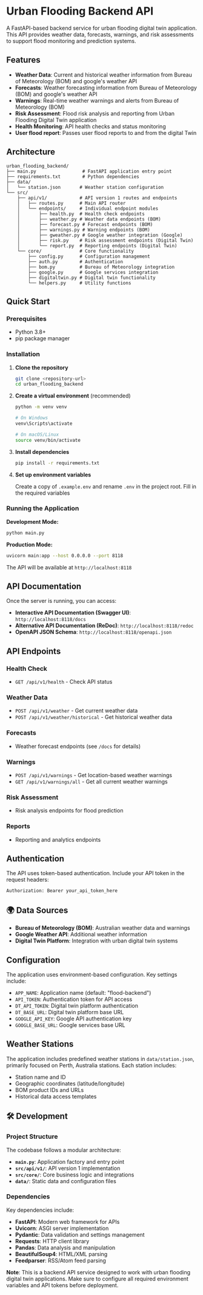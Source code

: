 # Urban Flooding Backend API

A FastAPI-based backend service for urban flooding digital twin application. This API provides weather data, forecasts, warnings, and risk assessments to support flood monitoring and prediction systems.

## Features

- **Weather Data**: Current and historical weather information from Bureau of Meteorology (BOM) and google's weather API
- **Forecasts**: Weather forecasting information from Bureau of Meteorology (BOM) and google's weather API
- **Warnings**: Real-time weather warnings and alerts from Bureau of Meteorology (BOM)
- **Risk Assessment**: Flood risk analysis and reporting from Urban Flooding Digital Twin application
- **Health Monitoring**: API health checks and status monitoring
- **User flood report**: Passes user flood reports to and from the digital Twin

## Architecture

```
urban_flooding_backend/
├── main.py                 # FastAPI application entry point
├── requirements.txt        # Python dependencies
├── data/
│   └── station.json       # Weather station configuration
└── src/
    ├── api/v1/            # API version 1 routes and endpoints
    │   ├── routes.py      # Main API router
    │   └── endpoints/     # Individual endpoint modules
    │       ├── health.py  # Health check endpoints
    │       ├── weather.py # Weather data endpoints (BOM)
    │       ├── forecast.py # Forecast endpoints (BOM)
    │       ├── warnings.py # Warning endpoints (BOM)
    │       ├── gweather.py # Google weather integration (Google)
    │       ├── risk.py    # Risk assessment endpoints (Digital Twin)
    │       └── report.py  # Reporting endpoints (Digital Twin)
    └── core/              # Core functionality
        ├── config.py      # Configuration management
        ├── auth.py        # Authentication
        ├── bom.py         # Bureau of Meteorology integration
        ├── google.py      # Google services integration
        ├── digitaltwin.py # Digital twin functionality
        └── helpers.py     # Utility functions
```

## Quick Start

### Prerequisites

- Python 3.8+
- pip package manager

### Installation

1. **Clone the repository**

   ```bash
   git clone <repository-url>
   cd urban_flooding_backend
   ```

2. **Create a virtual environment** (recommended)

   ```bash
   python -m venv venv

   # On Windows
   venv\Scripts\activate

   # On macOS/Linux
   source venv/bin/activate
   ```

3. **Install dependencies**

   ```bash
   pip install -r requirements.txt
   ```

4. **Set up environment variables**

   Create a copy of `.example.env` and rename `.env` in the project root.
   Fill in the required variables

### Running the Application

**Development Mode:**

```bash
python main.py
```

**Production Mode:**

```bash
uvicorn main:app --host 0.0.0.0 --port 8118
```

The API will be available at `http://localhost:8118`

## API Documentation

Once the server is running, you can access:

- **Interactive API Documentation (Swagger UI)**: `http://localhost:8118/docs`
- **Alternative API Documentation (ReDoc)**: `http://localhost:8118/redoc`
- **OpenAPI JSON Schema**: `http://localhost:8118/openapi.json`

## API Endpoints

### Health Check

- `GET /api/v1/health` - Check API status

### Weather Data

- `POST /api/v1/weather` - Get current weather data
- `POST /api/v1/weather/historical` - Get historical weather data

### Forecasts

- Weather forecast endpoints (see `/docs` for details)

### Warnings

- `POST /api/v1/warnings` - Get location-based weather warnings
- `GET /api/v1/warnings/all` - Get all current weather warnings

### Risk Assessment

- Risk analysis endpoints for flood prediction

### Reports

- Reporting and analytics endpoints

## Authentication

The API uses token-based authentication. Include your API token in the request headers:

```http
Authorization: Bearer your_api_token_here
```

## 🌍 Data Sources

- **Bureau of Meteorology (BOM)**: Australian weather data and warnings
- **Google Weather API**: Additional weather information
- **Digital Twin Platform**: Integration with urban digital twin systems

## Configuration

The application uses environment-based configuration. Key settings include:

- `APP_NAME`: Application name (default: "flood-backend")
- `API_TOKEN`: Authentication token for API access
- `DT_API_TOKEN`: Digital twin platform authentication
- `DT_BASE_URL`: Digital twin platform base URL
- `GOOGLE_API_KEY`: Google API authentication key
- `GOOGLE_BASE_URL`: Google services base URL

## Weather Stations

The application includes predefined weather stations in `data/station.json`, primarily focused on Perth, Australia stations. Each station includes:

- Station name and ID
- Geographic coordinates (latitude/longitude)
- BOM product IDs and URLs
- Historical data access templates

## 🛠️ Development

### Project Structure

The codebase follows a modular architecture:

- **`main.py`**: Application factory and entry point
- **`src/api/v1/`**: API version 1 implementation
- **`src/core/`**: Core business logic and integrations
- **`data/`**: Static data and configuration files

### Dependencies

Key dependencies include:

- **FastAPI**: Modern web framework for APIs
- **Uvicorn**: ASGI server implementation
- **Pydantic**: Data validation and settings management
- **Requests**: HTTP client library
- **Pandas**: Data analysis and manipulation
- **BeautifulSoup4**: HTML/XML parsing
- **Feedparser**: RSS/Atom feed parsing

**Note**: This is a backend API service designed to work with urban flooding digital twin applications. Make sure to configure all required environment variables and API tokens before deployment.
